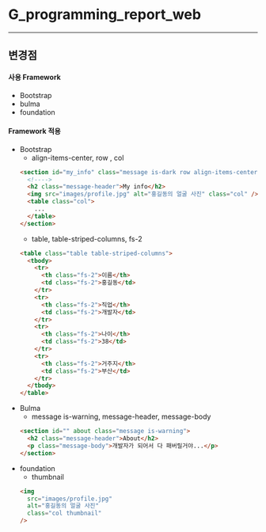 # G_programming_report_web

---

## 변경점

#### 사용 Framework

- Bootstrap
- bulma
- foundation

#### Framework 적용

- Bootstrap
  - align-items-center, row , col
  ```html
  <section id="my_info" class="message is-dark row align-items-center">
    <!---->
    <h2 class="message-header">My info</h2>
    <img src="images/profile.jpg" alt="홍길동의 얼굴 사진" class="col" />
    <table class="col">
      ...
    </table>
  </section>
  ```
  - table, table-striped-columns, fs-2
  ```html
  <table class="table table-striped-columns">
    <tbody>
      <tr>
        <th class="fs-2">이름</th>
        <td class="fs-2">홍길동</td>
      </tr>
      <tr>
        <th class="fs-2">직업</th>
        <td class="fs-2">개발자</td>
      </tr>
      <tr>
        <th class="fs-2">나이</th>
        <td class="fs-2">38</td>
      </tr>
      <tr>
        <th class="fs-2">거주지</th>
        <td class="fs-2">부산</td>
      </tr>
    </tbody>
  </table>
  ```
- Bulma
  - message is-warning, message-header, message-body
  ```html
  <section id="" about class="message is-warning">
    <h2 class="message-header">About</h2>
    <p class="message-body">개발자가 되어서 다 패버릴거야...</p>
  </section>
  ```
- foundation
  - thumbnail
  ```html
  <img
    src="images/profile.jpg"
    alt="홍길동의 얼굴 사진"
    class="col thumbnail"
  />
  ```
